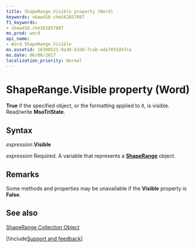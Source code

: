 ```yaml
---
title: ShapeRange.Visible property (Word)
keywords: vbawd10.chm162857087
f1_keywords:
- vbawd10.chm162857087
ms.prod: word
api_name:
- Word.ShapeRange.Visible
ms.assetid: 16300521-9a38-b3dd-7cab-ada7031d47ca
ms.date: 06/08/2017
localization_priority: Normal
---
```



# ShapeRange.Visible property (Word)

 **True** if the specified object, or the formatting applied to it, is visible. Read/write **MsoTriState**.


## Syntax

_expression_.**Visible**

_expression_ Required. A variable that represents a **[ShapeRange](Word.shaperange.md)** object.


## Remarks

Some methods and properties may be unavailable if the  **Visible** property is **False**.


## See also


[ShapeRange Collection Object](Word.shaperange.md)

[!include[Support and feedback](~/includes/feedback-boilerplate.md)]